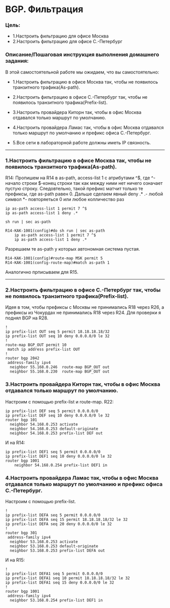 # BGP. Фильтрация

### Цель:

- 1.Настроить фильтрацию для офисе Москва
- 2.Настроить фильтрацию для офисе С.-Петербург


### Описание/Пошаговая инструкция выполнения домашнего задания:

В этой самостоятельной работе мы ожидаем, что вы самостоятельно:

- 1.Настроить фильтрацию в офисе Москва так, чтобы не появилось транзитного трафика(As-path).

- 2.Настроить фильтрацию в офисе С.-Петербург так, чтобы не появилось транзитного трафика(Prefix-list).

- 3.Настроить провайдера Киторн так, чтобы в офис Москва отдавался только маршрут по умолчанию.

- 4.Настроить провайдера Ламас так, чтобы в офис Москва отдавался только маршрут по умолчанию и префикс офиса С.-Петербург.

- 5.Все сети в лабораторной работе должны иметь IP связность.
--------------------
### 1.Настроить фильтрацию в офисе Москва так, чтобы не появилось транзитного трафика(As-path).

R14:
Пропишем на R14 в as-path, access-list 1 с атрибутами ^$, где
^-начало строки
$-конец строки
так как между ними нет ничего означает пустую строку.
Следовтельно, такой префикс матчит только те префиксы, где as-path равен 0.
Дальше сделаем явный deny .* 
.- любой символ
*- повторяеться 0 или любое колличество раз
```
ip as-path access-list 1 permit 7 ^$
ip as-path access-list 1 deny .*

```
```
sh run | sec as-path
```
```
R14-KAK-1001(config)#do sh run | sec as-path
    ip as-path access-list 1 permit 7 ^$
    ip as-path access-list 1 deny .*

```
Разрешаем те as-path у которых автономная система пустая.
```
R14-KAK-1001(config)#route-map MSK permit 5
R14-KAK-1001(config-route-map)#match as-path 1
```

  Аналогично прписываем для R15.

---

### 2.Настроить фильтрацию в офисе С.-Петербург так, чтобы не появилось транзитного трафика(Prefix-list).

Идея в том, чтобы префиксы с Москвы не принимались R18 через R26, а префиксы из Чокурдах не принимались R18 через R24. Для проверки я поднял BGP на R28.

```
!
ip prefix-list OUT seq 5 permit 18.18.18.18/32
ip prefix-list OUT seq 10 deny 0.0.0.0/0 le 32
!
route-map BGP_OUT permit 10
 match ip address prefix-list OUT
!
router bgp 2042
 address-family ipv4
  neighbor 55.168.0.246  route-map BGP_OUT out
  neighbor 55.168.0.230  route-map BGP_OUT out
```
### 3.Настроить провайдера Киторн так, чтобы в офис Москва отдавался только маршрут по умолчанию.

Настроим с помощью prefix-list и route-map.
R22:
```
ip prefix-list DEF seq 5 permit 0.0.0.0/0
ip prefix-list DEF seq 10 deny 0.0.0.0/0 le 32
router bgp 101
  neighbor 54.168.0.253 activate
  neighbor 54.168.0.253 default-originate
  neighbor 54.168.0.253 prefix-list DEF out

```
И на R14:
```
ip prefix-list DEF1 seq 5 permit 0.0.0.0/0
ip prefix-list DEF1 seq 10 deny 0.0.0.0/0 le 32
router bgp 1001
    neighbor 54.168.0.254 prefix-list DEF1 in

```
### 4.Настроить провайдера Ламас так, чтобы в офис Москва отдавался только маршрут по умолчанию и префикс офиса С.-Петербург.

Настроим с помощью prefix-list.
```
!
ip prefix-list DEFA seq 5 permit 0.0.0.0/0
ip prefix-list DEFA seq 15 permit 18.18.18.18/32 le 32
ip prefix-list DEFA seq 20 deny 0.0.0.0/0 le 32
!
router bgp 301
 address-family ipv4
  neighbor 53.168.0.253 activate
  neighbor 53.168.0.253 default-originate
  neighbor 53.168.0.253 prefix-list DEFA out
```
И на R15:
```
!
ip prefix-list DEFA1 seq 5 permit 0.0.0.0/0
ip prefix-list DEFA1 seq 10 permit 18.18.18.18/32 le 32
ip prefix-list DEFA1 seq 15 deny 0.0.0.0/0 le 32
!
router bgp 1001
 address-family ipv4
  neighbor 53.168.0.254 prefix-list DEF1 in
```